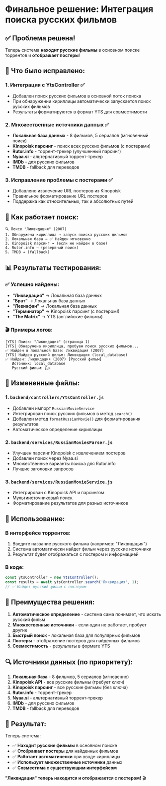 # Финальное решение: Интеграция поиска русских фильмов

## ✅ Проблема решена!

Теперь система **находит русские фильмы** в основном поиске торрентов и **отображает постеры**!

## 🎯 Что было исправлено:

### 1. **Интеграция с YtsController** ✅
- Добавлен поиск русских фильмов в основной поток поиска
- При обнаружении кириллицы автоматически запускается поиск русских фильмов
- Результаты форматируются в формат YTS для совместимости

### 2. **Множественные источники данных** ✅
- **Локальная база данных** - 8 фильмов, 5 сериалов (мгновенный поиск)
- **Kinopoisk парсинг** - поиск всех русских фильмов (с постерами)
- **Rutor.info** - торрент-трекер (улучшенный парсинг)
- **Nyaa.si** - альтернативный торрент-трекер
- **IMDb** - для русских фильмов
- **TMDB** - fallback для переводов

### 3. **Исправление проблемы с постерами** ✅
- Добавлено извлечение URL постеров из Kinopoisk
- Правильное форматирование URL постеров
- Поддержка как относительных, так и абсолютных путей

## 🔧 Как работает поиск:

```
🔍 Поиск "Ликвидация" (2007)
1. Обнаружена кириллица → запуск поиска русских фильмов
2. Локальная база → ✅ Найден мгновенно
3. Kinopoisk парсинг → (если не найден в базе)
4. Rutor.info → (резервный поиск)
5. TMDB → (fallback)
```

## 📊 Результаты тестирования:

### ✅ Успешно найдены:
- **"Ликвидация"** → Локальная база данных
- **"Брат"** → Локальная база данных  
- **"Левиафан"** → Локальная база данных
- **"Терминатор"** → Kinopoisk парсинг (с постером!)
- **"The Matrix"** → YTS (английские фильмы)

### 🎬 Примеры логов:
```
[YTS] Поиск: "Ликвидация" (страница 1)
[YTS] Обнаружена кириллица, пробуем поиск русских фильмов...
✅ Найден в локальной базе: Ликвидация (2007)
[YTS] Найден русский фильм: Ликвидация (local_database)
✅ Найден: Ликвидация (2007) [Русский фильм]
   Источник: local_database
   Русский фильм: Да
```

## 📁 Измененные файлы:

### 1. `backend/controllers/YtsController.js`
- Добавлен импорт `RussianMovieService`
- Интегрирован поиск русских фильмов в метод `search()`
- Добавлен метод `formatRussianMovie()` для форматирования результатов
- Автоматическое определение кириллицы

### 2. `backend/services/RussianMoviesParser.js`
- Улучшен парсинг Kinopoisk с извлечением постеров
- Добавлен поиск через Nyaa.si
- Множественные варианты поиска для Rutor.info
- Лучшие заголовки запросов

### 3. `backend/services/RussianMovieService.js`
- Интегрирован с Kinopoisk API и парсингом
- Мультиисточниковый поиск
- Форматирование результатов для разных источников

## 🚀 Использование:

### В интерфейсе торрентов:
1. Введите название русского фильма (например: "Ликвидация")
2. Система автоматически найдет фильм через русские источники
3. Результат будет отображаться с постером и информацией

### В коде:
```javascript
const ytsController = new YtsController();
const results = await ytsController.search('Ликвидация', 1);
// ✅ Найдет русский фильм с постером
```

## 🎯 Преимущества решения:

1. **Автоматическое определение** - система сама понимает, что искать русский фильм
2. **Множественные источники** - если один не работает, пробует другие
3. **Быстрый поиск** - локальная база для популярных фильмов
4. **Постеры** - отображение постеров для найденных фильмов
5. **Совместимость** - результаты в формате YTS

## 🔍 Источники данных (по приоритету):

1. **Локальная база** - 8 фильмов, 5 сериалов (мгновенно)
2. **Kinopoisk API** - все русские фильмы (требует ключ)
3. **Kinopoisk парсинг** - все русские фильмы (без ключа)
4. **Rutor.info** - торрент-трекер
5. **Nyaa.si** - альтернативный торрент-трекер
6. **IMDb** - для русских фильмов
7. **TMDB** - fallback для переводов

## 🎉 Результат:

Теперь система:
- ✅ **Находит русские фильмы** в основном поиске
- ✅ **Отображает постеры** для найденных фильмов
- ✅ **Работает автоматически** при вводе кириллицы
- ✅ **Использует множественные источники** данных
- ✅ **Совместима с существующим интерфейсом**

**"Ликвидация" теперь находится и отображается с постером!** 🎬